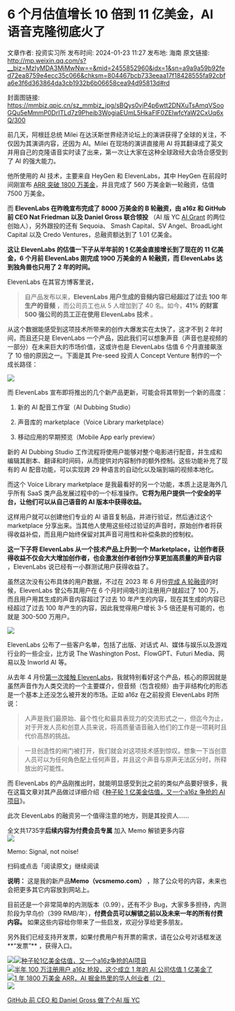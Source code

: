 # 6 个月估值增长 10 倍到 11 亿美金，AI 语音克隆彻底火了

文章作者: 投资实习所
发布时间: 2024-01-23 11:27
发布地: 海南
原文链接: http://mp.weixin.qq.com/s?__biz=MzIyMDA3MjMwNw==&mid=2455852960&idx=1&sn=a9a9a59b92fed72ea8759e4ecc35c066&chksm=804467bcb733eeaa17f18428555fa92cbfa6e3f6d363864da3cb1932b6b06658cea94d95813d#rd

封面图链接: https://mmbiz.qpic.cn/sz_mmbiz_jpg/sBQys0vjP4p6wtt2DNXuTsAmqVSooGQu5eMmmP0DrITLd7z9Pheib3WogiaEUmL5HkaFlF0ZElwfcYaW2CxUq6xQ/300

前几天，阿根廷总统 Milei 在达沃斯世界经济论坛上的演讲获得了全球的关注，不仅因为其演讲内容，还因为 AI。Milei 在现场的演讲直接用 AI
将其翻译成了英文并用自己的克隆语音实时读了出来，第一次让大家在这种全球政经大会场合感受到了 AI 的强大能力。

他所使用的 AI 技术，主要来自 HeyGen 和 ElevenLabs，其中 HeyGen 在前段时间刚宣布 [ARR 突破 1800
万美金](http://mp.weixin.qq.com/s?__biz=MzIyMDA3MjMwNw==&mid=2455852605&idx=1&sn=9f36f37b13331fda9ac2153a2783166c&chksm=80446621b733ef37256aab957659b01aea4e796fed1d60178c8f284b65cf7afa6d5963e90241&scene=21#wechat_redirect)，并且完成了
560 万美金新一轮融资，估值 7500 万美金。

而 **ElevenLabs 在昨晚宣布完成了 8000 万美金的 B 轮融资，由 a16z 和 GitHub 前 CEO Nat Friedman 以及
Daniel Gross 联合领投** （AI 版 YC [AI
Grant](http://mp.weixin.qq.com/s?__biz=MzIyMDA3MjMwNw==&mid=2455850967&idx=1&sn=61ac80d314fa9e0ade6b6bf5db94b57b&chksm=80447fcbb733f6dd03f7134b77769751c6ada87a5206ccc5a3ec9cf01863f9e3a03dd4adc27f&scene=21#wechat_redirect)
的两位创始人），另外跟投的还有 Sequoia、 Smash Capital、SV Angel、BroadLight Capital 以及 Credo
Ventures，总融资额达到了 1.01 亿美金。

**这让 ElevenLabs 的估值一下子从半年前的 1 亿美金直接增长到了现在的 11 亿美金，6 个月前 ElevenLabs 刚完成 1900
万美金的 A 轮融资，而 ElevenLabs 达到独角兽也只用了 2 年的时间。**

ElevenLabs 在其官方博客里说，

> 自产品发布以来，**ElevenLabs 用户生成的音频内容已经超过了过去 100 年生产的音频** ，而公司员工也从 5 人增加到了 40
> 名。如今，**41% 的财富 500 强公司的员工正在使用 ElevenLabs 技术** 。

从这个数据能感受到这项技术所带来的创作大爆发实在太快了，这才不到 2 年时间，而且还只是 ElevenLabs
一个产品，因此我们可以想象声音（声音也是视频的一部分）在未来巨大的市场价值，这或许也是 ElevenLabs 估值 6 个月直接飙涨了 10
倍的原因之一。下面是其 Pre-seed 投资人 Concept Venture 制作的一个成长路径：

![](https://mmbiz.qpic.cn/sz_mmbiz_png/sBQys0vjP4p6wtt2DNXuTsAmqVSooGQurqhLDg3CVDaB7UG5xLzXHEb1owz6sXyStLibnX5s0EfXY1lGU5HBL6w/640?wx_fmt=png&from=appmsg)

而 ElevenLabs 宣布即将推出的几个新产品更新，可能会将其带到一个新的高度：

  1. 新的 AI 配音工作室（AI Dubbing Studio）

  2. 声音库的 marketplace（Voice Library marketplace）

  3. 移动应用的早期预览（Mobile App early preview）

新的 AI Dubbing Studio
工作流程将使用户能够对整个电影进行配音，并生成和编辑其剧本、翻译和时间码，从而提供对内容制作的额外控制。这些功能补充了现有的 AI 配音功能，可以实现跨
29 种语言的自动化以及端到端的视频本地化。

而这个 Voice Library marketplace 是我最看好的另一个功能，本质上这是海外几乎所有 SaaS
类产品发展过程中的一个标准操作。**它将为用户提供一个安全的平台，让他们可以从自己语音的 AI 版本中获得收益。**

这样用户就可以创建他们专业的 AI 语音复制品，并进行验证，然后通过这个 marketplace
分享出来。当其他人使用这些经过验证的声音时，原始创作者将获得收益补偿，而且用户始终保留对其声音可用性和补偿条款的控制权。

**这一下子将 ElevenLabs 从一个技术产品上升到一个
Marketplace，让创作者获得收益不仅会大大增加创作者，也会激发创作者创作分享更加高质量的声音内容** ，ElevenLabs
说已经有一小群测试用户获得收益了。

虽然这次没有公布具体的用户数据，不过在 2023 年 6 月份[完成 A
轮融资](http://mp.weixin.qq.com/s?__biz=MzIyMDA3MjMwNw==&mid=2455850950&idx=1&sn=6bd9274224153ec164920380c78e43db&chksm=80447fdab733f6ccc26c9914bc51b26ac65cc9e883220927066bc7c4afd0db108bf0c3eca423&scene=21#wechat_redirect)的时候，ElevenLabs
曾公布其用户在 6 个月时间吸引的注册用户就超过了 100 万，而且用户用其生成的声音内容超过了过去 10 年产生的内容，现在其生成的内容已经超过了过去
100 年产生的内容，因此我觉得用户增长 3-5 倍还是有可能的，也就是 300-500 万用户。

![](https://mmbiz.qpic.cn/sz_mmbiz_png/sBQys0vjP4p6wtt2DNXuTsAmqVSooGQu5XicZsISMiaQqICkbyNXIXkAwbF2K8UewZcs9BwExuCNEHaGVGicF3cpg/640?wx_fmt=png&from=appmsg)

ElevenLabs 公布了一些客户名单，包括了出版、对话式 AI、媒体与娱乐以及游戏行业的一些企业，比方说 The Washington
Post、FlowGPT、Futuri Media、网易以及 Inworld AI 等。

从去年 4 月份[第一次接触
ElevenLabs](http://mp.weixin.qq.com/s?__biz=MzIyMDA3MjMwNw==&mid=2455850593&idx=1&sn=31cdb75fe7a83659e3e09e8d0be93fc0&chksm=80447e7db733f76b789eb2bc0dd2fbe0ffa030c142459db4e01d054a4420db6d2b9c19b9c704&scene=21#wechat_redirect)，我就特别看好这个产品，核心的原因就是虽然声音作为人类交流的一个主要媒介，但音频（包含视频）由于非结构化的形态是一个基本上还没怎么被开发的市场。正如
a16z 在之前投资 ElevenLabs 时所说：

> 人声是我们最原始、最个性化和最具表现力的交流形式之一，但迄今为止，对于开发人员和创意人员来说，将高质量语音融入他们的工作是一项耗时且代价高昂的挑战。

> 一旦创造性的闸门被打开，我们就会对这项技术感到惊叹。想象一下当创意人员可以为任何角色配上任何声音，并且这个声音与原声无法区分时，所释放出的可能性。

而 ElevenLabs 的产品刚推出时，就能明显感受到比之前的类似产品要好很多，我在这篇文章对其产品做过详细介绍《[种子轮 1 亿美金估值，又一个a16z
争抢的 AI
项目](http://mp.weixin.qq.com/s?__biz=MzIyMDA3MjMwNw==&mid=2455850593&idx=1&sn=31cdb75fe7a83659e3e09e8d0be93fc0&chksm=80447e7db733f76b789eb2bc0dd2fbe0ffa030c142459db4e01d054a4420db6d2b9c19b9c704&scene=21#wechat_redirect)》。

此次 ElevenLabs 的融资另一个值得注意的地方，则是其投资人……

全文共1735字**后续内容为付费会员专属** 加入 Memo 解锁更多内容  
![](https://mmbiz.qpic.cn/sz_mmbiz_png/sBQys0vjP4p6wtt2DNXuTsAmqVSooGQueib6QMwPc1GowdRSQU3QmzhjCNwgNKywZNPuVzIGnrx8C17mutH7Dvg/640?wx_fmt=png&from=appmsg)  

Memo: Signal, not noise!

扫码或点击「阅读原文」继续阅读

**说明：** 这是我的新产品**Memo（vcsmemo.com）** ，除了公众号的内容，未来也会把更多其它内容放到网站上。

目前还是一个非常简单的内测版本（0.99），还有不少 Bug，大家多多担待，内测阶段为早鸟价（399
RMB/年），**付费会员可以解锁之前以及未来一年的所有付费内容。** 如果这些内容给你带来了一些启发，欢迎分享给更多朋友。  

另外我们已经支持开发票，如果付费用户有开票的需求，请在公众号对话框发送**“发票”** ，获得入口。

![](https://mmbiz.qpic.cn/mmbiz_png/mrJibAziaMQhQGoNHniac6wGOyRe172dlS0HCYicyjiaCTtly2pULIz6YPNsXeRjoQFSuDYezsia4ibhbAc1X3GKtVRyw/640?wx_fmt=png&wxfrom=5&wx_lazy=1&wx_co=1)[![](https://mmbiz.qpic.cn/mmbiz_jpg/sBQys0vjP4riczA6lhBhTv6f7onZba4e5xs2mAKzwNicbyX66BReVnrx8FSDfvM5uR5PoayPTplkF5uFeNENehOQ/640?wx_fmt=jpeg)种子轮1亿美金估值，又一个a16z争抢的AI项目](https://mp.weixin.qq.com/s?__biz=MzIyMDA3MjMwNw==&mid=2455850593&idx=1&sn=31cdb75fe7a83659e3e09e8d0be93fc0&chksm=80447e7db733f76b789eb2bc0dd2fbe0ffa030c142459db4e01d054a4420db6d2b9c19b9c704&scene=21#wechat_redirect)  
[![](https://mmbiz.qpic.cn/sz_mmbiz_jpg/sBQys0vjP4q3B7lnbL6pkSwIgox3xNzziaNP3ia4rN1qcX4ftvOrYExzicnKKKZ23Y4YNewbsB6ib7M4Mzmtw90icSg/640?wx_fmt=jpeg)半年
100 万注册用户 a16z 抢投，这个成立 1 年的 AI 公司估值 1
亿美金了](https://mp.weixin.qq.com/s?__biz=MzIyMDA3MjMwNw==&mid=2455850950&idx=1&sn=6bd9274224153ec164920380c78e43db&chksm=80447fdab733f6ccc26c9914bc51b26ac65cc9e883220927066bc7c4afd0db108bf0c3eca423&scene=21#wechat_redirect)  
[![](https://mmbiz.qpic.cn/sz_mmbiz_jpg/sBQys0vjP4rAaX5zX3CNAAZ658xO0PMic9lPaWEtjpGDibYN4Lt0Ll33NiaQibU1EibZV07zjQ1aELz5iaJbFLyrQmxg/640?wx_fmt=jpeg)1
年 1800 万美金 ARR，AI
掘金热里的华人创业者（2）](https://mp.weixin.qq.com/s?__biz=MzIyMDA3MjMwNw==&mid=2455852605&idx=1&sn=9f36f37b13331fda9ac2153a2783166c&chksm=80446621b733ef37256aab957659b01aea4e796fed1d60178c8f284b65cf7afa6d5963e90241&scene=21#wechat_redirect)  
[![](https://mmbiz.qpic.cn/sz_mmbiz_jpg/sBQys0vjP4qoUvbjQqicVV5caDdwWPF0mzUk4haOyiac6mfRu4oZCWFAd3gz4vFVa7wJdpR6YSYZz8uTo1xBngSA/640?wx_fmt=jpeg)](https://mp.weixin.qq.com/s?__biz=MzIyMDA3MjMwNw==&mid=2455850967&idx=1&sn=61ac80d314fa9e0ade6b6bf5db94b57b&chksm=80447fcbb733f6dd03f7134b77769751c6ada87a5206ccc5a3ec9cf01863f9e3a03dd4adc27f&scene=21#wechat_redirect)

[GitHub 前 CEO 和 Daniel Gross 做了个AI 版
YC](https://mp.weixin.qq.com/s?__biz=MzIyMDA3MjMwNw==&mid=2455850967&idx=1&sn=61ac80d314fa9e0ade6b6bf5db94b57b&chksm=80447fcbb733f6dd03f7134b77769751c6ada87a5206ccc5a3ec9cf01863f9e3a03dd4adc27f&scene=21#wechat_redirect)

